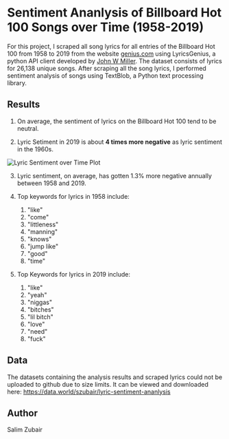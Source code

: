 # Sentiment Ananlysis of Billboard Hot 100 Songs over Time (1958-2019)

For this project, I scraped all song lyrics for all entries of the Billboard Hot 100 from 1958 to 2019 from the website [genius.com](https://genius.com/) using LyricsGenius, a python API client developed by [John W Miller](https://github.com/johnwmillr/LyricsGenius). The dataset consists of lyrics for 26,138 unique songs. After scraping all the song lyrics, I performed sentiment analysis of songs using TextBlob, a Python text processing library. 

## Results

1. On average, the sentiment of lyrics on the Billboard Hot 100 tend to be neutral.

2. Lyric Setiment in 2019 is about **4 times more negative** as lyric sentiment in the 1960s.

![Lyric Sentiment over Time Plot](https://github.com/salimzubair/lyric-sentiment/blob/master/plot.png)

3. Lyric sentiment, on average, has gotten 1.3% more negative annually between 1958 and 2019.

4. Top keywords for lyrics in 1958 include:
    1. "like"
    2. "come"
    3. "littleness"
    4. "manning"
    5. "knows"
    6. "jump like"
    7. "good"
    8. "time"
    
5. Top Keywords for lyrics in 2019 include:
    1. "like"
    2. "yeah"
    3. "niggas"
    4. "bitches"
    5. "lil bitch"
    6. "love"
    7. "need"
    8. "fuck"

## Data

The datasets containing the analysis results and scraped lyrics could not be uploaded to github due to size limits. It can be viewed and downloaded here: https://data.world/szubair/lyric-sentiment-ananlysis

## Author

Salim Zubair




